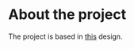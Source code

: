 # About the project

The project is based in [this](https://dribbble.com/shots/16317849-Web-Messenger-UI) design.

